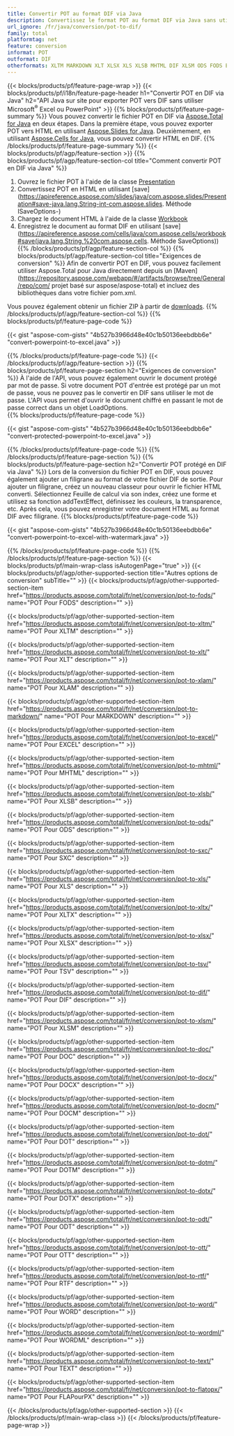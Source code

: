 ```yaml
---
title: Convertir POT au format DIF via Java
description: Convertissez le format POT au format DIF via Java sans utiliser Microsoft Excel ou PowerPoint
url_ignore: /fr/java/conversion/pot-to-dif/
family: total
platformtag: net
feature: conversion
informat: POT
outformat: DIF
otherformats: XLTM MARKDOWN XLT XLSX XLS XLSB MHTML DIF XLSM ODS FODS EXCEL XLAM TSV SXC XLTX DOC DOCX DOCM DOT DOTM DOTX ODT OTT RTF WORD WORDML TEXT FLATOPX
---
```

{{< blocks/products/pf/feature-page-wrap >}}
{{< blocks/products/pf/i18n/feature-page-header h1="Convertir POT en DIF via Java" h2="API Java sur site pour exporter POT vers DIF sans utiliser Microsoft<sup>&reg;</sup> Excel ou PowerPoint" >}}
{{% blocks/products/pf/feature-page-summary %}}
Vous pouvez convertir le fichier POT en DIF via [Aspose.Total for Java](https://products.aspose.com/total/java/) en deux étapes. Dans la première étape, vous pouvez exporter POT vers HTML en utilisant [Aspose.Slides for Java](https://products.aspose.com/slides/java/). Deuxièmement, en utilisant [Aspose.Cells for Java](https://products.aspose.com/cells/java/), vous pouvez convertir HTML en DIF.
{{% /blocks/products/pf/feature-page-summary  %}}
{{< blocks/products/pf/agp/feature-section >}}
{{% blocks/products/pf/agp/feature-section-col title="Comment convertir POT en DIF via Java" %}}
1. Ouvrez le fichier POT à l'aide de la classe [Presentation](https://apireference.aspose.com/slides/java/com.aspose.slides/Presentation)
2. Convertissez POT en HTML en utilisant [save](https://apireference.aspose.com/slides/java/com.aspose.slides/Presentation#save-java.lang.String-int-com.aspose.slides. Méthode ISaveOptions-)
3. Chargez le document HTML à l'aide de la classe [Workbook](https://apireference.aspose.com/cells/java/com.aspose.cells/Workbook)
4. Enregistrez le document au format DIF en utilisant [save](https://apireference.aspose.com/cells/java/com.aspose.cells/workbook#save(java.lang.String,%20com.aspose.cells. Méthode SaveOptions))
{{% /blocks/products/pf/agp/feature-section-col %}}
{{% blocks/products/pf/agp/feature-section-col title="Exigences de conversion" %}}
Afin de convertir POT en DIF, vous pouvez facilement utiliser Aspose.Total pour Java directement depuis un [Maven](https://repository.aspose.com/webapp/#/artifacts/browse/tree/General/repo/com/ projet basé sur aspose/aspose-total) et incluez des bibliothèques dans votre fichier pom.xml.

Vous pouvez également obtenir un fichier ZIP à partir de [downloads](https://downloads.aspose.com/total/java).
{{% /blocks/products/pf/agp/feature-section-col %}}
{{% blocks/products/pf/feature-page-code %}}

{{< gist "aspose-com-gists" "4b527b3966d48e40c1b50136eebdbb6e" "convert-powerpoint-to-excel.java" >}}


{{% /blocks/products/pf/feature-page-code %}}
{{< /blocks/products/pf/agp/feature-section >}}
{{% blocks/products/pf/feature-page-section  h2="Exigences de conversion" %}}
À l'aide de l'API, vous pouvez également ouvrir le document protégé par mot de passe. Si votre document POT d'entrée est protégé par un mot de passe, vous ne pouvez pas le convertir en DIF sans utiliser le mot de passe. L'API vous permet d'ouvrir le document chiffré en passant le mot de passe correct dans un objet LoadOptions.  
{{% blocks/products/pf/feature-page-code %}}

{{< gist "aspose-com-gists" "4b527b3966d48e40c1b50136eebdbb6e" "convert-protected-powerpoint-to-excel.java" >}}

{{% /blocks/products/pf/feature-page-code  %}}
{{% /blocks/products/pf/feature-page-section %}}
{{% blocks/products/pf/feature-page-section  h2="Convertir POT protégé en DIF via Java" %}}
Lors de la conversion du fichier POT en DIF, vous pouvez également ajouter un filigrane au format de votre fichier DIF de sortie. Pour ajouter un filigrane, créez un nouveau classeur pour ouvrir le fichier HTML converti. Sélectionnez Feuille de calcul via son index, créez une forme et utilisez sa fonction addTextEffect, définissez les couleurs, la transparence, etc. Après cela, vous pouvez enregistrer votre document HTML au format DIF avec filigrane. 
{{% blocks/products/pf/feature-page-code %}}

{{< gist "aspose-com-gists" "4b527b3966d48e40c1b50136eebdbb6e" "convert-powerpoint-to-excel-with-watermark.java" >}}

{{% /blocks/products/pf/feature-page-code  %}}
{{% /blocks/products/pf/feature-page-section %}}
{{< blocks/products/pf/main-wrap-class isAutogenPage="true" >}}
{{< blocks/products/pf/agp/other-supported-section title="Autres options de conversion" subTitle="" >}}
{{< blocks/products/pf/agp/other-supported-section-item href="https://products.aspose.com/total/fr/net/conversion/pot-to-fods/" name="POT Pour FODS" description="" >}}

{{< blocks/products/pf/agp/other-supported-section-item href="https://products.aspose.com/total/fr/net/conversion/pot-to-xltm/" name="POT Pour XLTM" description="" >}}

{{< blocks/products/pf/agp/other-supported-section-item href="https://products.aspose.com/total/fr/net/conversion/pot-to-xlt/" name="POT Pour XLT" description="" >}}

{{< blocks/products/pf/agp/other-supported-section-item href="https://products.aspose.com/total/fr/net/conversion/pot-to-xlam/" name="POT Pour XLAM" description="" >}}

{{< blocks/products/pf/agp/other-supported-section-item href="https://products.aspose.com/total/fr/net/conversion/pot-to-markdown/" name="POT Pour MARKDOWN" description="" >}}

{{< blocks/products/pf/agp/other-supported-section-item href="https://products.aspose.com/total/fr/net/conversion/pot-to-excel/" name="POT Pour EXCEL" description="" >}}

{{< blocks/products/pf/agp/other-supported-section-item href="https://products.aspose.com/total/fr/net/conversion/pot-to-mhtml/" name="POT Pour MHTML" description="" >}}

{{< blocks/products/pf/agp/other-supported-section-item href="https://products.aspose.com/total/fr/net/conversion/pot-to-xlsb/" name="POT Pour XLSB" description="" >}}

{{< blocks/products/pf/agp/other-supported-section-item href="https://products.aspose.com/total/fr/net/conversion/pot-to-ods/" name="POT Pour ODS" description="" >}}

{{< blocks/products/pf/agp/other-supported-section-item href="https://products.aspose.com/total/fr/net/conversion/pot-to-sxc/" name="POT Pour SXC" description="" >}}

{{< blocks/products/pf/agp/other-supported-section-item href="https://products.aspose.com/total/fr/net/conversion/pot-to-xls/" name="POT Pour XLS" description="" >}}

{{< blocks/products/pf/agp/other-supported-section-item href="https://products.aspose.com/total/fr/net/conversion/pot-to-xltx/" name="POT Pour XLTX" description="" >}}

{{< blocks/products/pf/agp/other-supported-section-item href="https://products.aspose.com/total/fr/net/conversion/pot-to-xlsx/" name="POT Pour XLSX" description="" >}}

{{< blocks/products/pf/agp/other-supported-section-item href="https://products.aspose.com/total/fr/net/conversion/pot-to-tsv/" name="POT Pour TSV" description="" >}}

{{< blocks/products/pf/agp/other-supported-section-item href="https://products.aspose.com/total/fr/net/conversion/pot-to-dif/" name="POT Pour DIF" description="" >}}

{{< blocks/products/pf/agp/other-supported-section-item href="https://products.aspose.com/total/fr/net/conversion/pot-to-xlsm/" name="POT Pour XLSM" description="" >}}

{{< blocks/products/pf/agp/other-supported-section-item href="https://products.aspose.com/total/fr/net/conversion/pot-to-doc/" name="POT Pour DOC" description="" >}}

{{< blocks/products/pf/agp/other-supported-section-item href="https://products.aspose.com/total/fr/net/conversion/pot-to-docx/" name="POT Pour DOCX" description="" >}}

{{< blocks/products/pf/agp/other-supported-section-item href="https://products.aspose.com/total/fr/net/conversion/pot-to-docm/" name="POT Pour DOCM" description="" >}}

{{< blocks/products/pf/agp/other-supported-section-item href="https://products.aspose.com/total/fr/net/conversion/pot-to-dot/" name="POT Pour DOT" description="" >}}

{{< blocks/products/pf/agp/other-supported-section-item href="https://products.aspose.com/total/fr/net/conversion/pot-to-dotm/" name="POT Pour DOTM" description="" >}}

{{< blocks/products/pf/agp/other-supported-section-item href="https://products.aspose.com/total/fr/net/conversion/pot-to-dotx/" name="POT Pour DOTX" description="" >}}

{{< blocks/products/pf/agp/other-supported-section-item href="https://products.aspose.com/total/fr/net/conversion/pot-to-odt/" name="POT Pour ODT" description="" >}}

{{< blocks/products/pf/agp/other-supported-section-item href="https://products.aspose.com/total/fr/net/conversion/pot-to-ott/" name="POT Pour OTT" description="" >}}

{{< blocks/products/pf/agp/other-supported-section-item href="https://products.aspose.com/total/fr/net/conversion/pot-to-rtf/" name="POT Pour RTF" description="" >}}

{{< blocks/products/pf/agp/other-supported-section-item href="https://products.aspose.com/total/fr/net/conversion/pot-to-word/" name="POT Pour WORD" description="" >}}

{{< blocks/products/pf/agp/other-supported-section-item href="https://products.aspose.com/total/fr/net/conversion/pot-to-wordml/" name="POT Pour WORDML" description="" >}}

{{< blocks/products/pf/agp/other-supported-section-item href="https://products.aspose.com/total/fr/net/conversion/pot-to-text/" name="POT Pour TEXT" description="" >}}

{{< blocks/products/pf/agp/other-supported-section-item href="https://products.aspose.com/total/fr/net/conversion/pot-to-flatopx/" name="POT Pour FLAPourPX" description="" >}}


{{< /blocks/products/pf/agp/other-supported-section >}}
{{< /blocks/products/pf/main-wrap-class >}}
{{< /blocks/products/pf/feature-page-wrap >}}